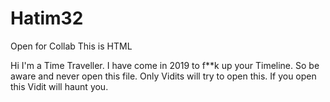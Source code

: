 # Hatim32
Open for Collab
This is HTML
<html>
  <body>
  Hi I'm a Time Traveller.
    I have come in 2019 to f**k up your Timeline.
So be aware and never open this file.
    Only Vidits will try to open this.
    If you open this Vidit will haunt you.
  </body>
  </html>
